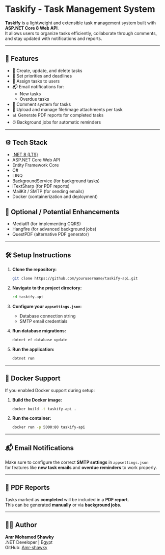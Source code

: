 # Taskify - Task Management System

**Taskify** is a lightweight and extensible task management system built with **ASP.NET Core 8 Web API**.  
It allows users to organize tasks efficiently, collaborate through comments, and stay updated with notifications and reports.

---

## 🚀 Features

- 📝 Create, update, and delete tasks  
- 📌 Set priorities and deadlines  
- 👤 Assign tasks to users  
- 📬 Email notifications for:
  - New tasks  
  - Overdue tasks  
- 💬 Comment system for tasks  
- 📎 Upload and manage file/image attachments per task  
- 📊 Generate PDF reports for completed tasks  
- ⏰ Background jobs for automatic reminders  

---

## ⚙️ Tech Stack

- [.NET 8 (LTS)](https://dotnet.microsoft.com/en-us/)
- ASP.NET Core Web API  
- Entity Framework Core  
- C#  
- LINQ  
- BackgroundService (for background tasks)
- iTextSharp (for PDF reports)
- MailKit / SMTP (for sending emails)
- Docker (containerization and deployment)

## 🔄 Optional / Potential Enhancements

- MediatR (for implementing CQRS)
- Hangfire (for advanced background jobs)
- QuestPDF (alternative PDF generator)

---

## 🛠️ Setup Instructions

1. **Clone the repository:**

    ```bash
    git clone https://github.com/yourusername/taskify-api.git
    ```

2. **Navigate to the project directory:**

    ```bash
    cd taskify-api
    ```

3. **Configure your `appsettings.json`:**

    - Database connection string  
    - SMTP email credentials  

4. **Run database migrations:**

    ```bash
    dotnet ef database update
    ```

5. **Run the application:**

    ```bash
    dotnet run
    ```

---

## 🐳 Docker Support

If you enabled Docker support during setup:

1. **Build the Docker image:**

    ```bash
    docker build -t taskify-api .
    ```

2. **Run the container:**

    ```bash
    docker run -p 5000:80 taskify-api
    ```

---

## 📬 Email Notifications

Make sure to configure the correct **SMTP settings** in `appsettings.json`  
for features like **new task emails** and **overdue reminders** to work properly.

---

## 📄 PDF Reports

Tasks marked as **completed** will be included in a **PDF report**.  
This can be generated **manually** or via **background jobs**.

---

## 🧑‍💻 Author

**Amr Mohamed Shawky**  
.NET Developer | Egypt  
GitHub: [Amr-shawky](https://github.com/Amr-shawky)
